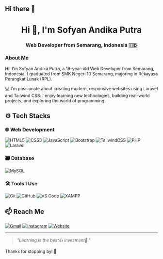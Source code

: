 ## Hi there 👋

<h1 align="center">Hi 👋, I'm Sofyan Andika Putra</h1>
<h3 align="center">Web Developer from Semarang, Indonesia 🇮🇩</h3>

<h3>About Me</h3>
Hi! I'm Sofyan Andika Putra, a 19-year-old Web Developer from Semarang, Indonesia. I graduated from SMK Negeri 10 Semarang, majoring in Rekayasa Perangkat Lunak (RPL).

💻 I'm passionate about creating modern, responsive websites using Laravel and Tailwind CSS. I enjoy learning new technologies, building real-world projects, and exploring the world of programming.

## ⚙️ Tech Stacks

### 🌐 Web Development
![HTML5](https://img.shields.io/badge/HTML5-E34F26?logo=html5&logoColor=white)
![CSS3](https://img.shields.io/badge/CSS3-1572B6?logo=css3&logoColor=white)
![JavaScript](https://img.shields.io/badge/JavaScript-F7DF1E?logo=javascript&logoColor=black)
![Bootstrap](https://img.shields.io/badge/Bootstrap-7952B3?logo=bootstrap&logoColor=white)
![TailwindCSS](https://img.shields.io/badge/Tailwind_CSS-06B6D4?logo=tailwindcss&logoColor=white)
![PHP](https://img.shields.io/badge/PHP-777BB4?logo=php&logoColor=white)
![Laravel](https://img.shields.io/badge/Laravel-FF2D20?logo=laravel&logoColor=white)

### 🗃️ Database
![MySQL](https://img.shields.io/badge/MySQL-4479A1?logo=mysql&logoColor=white)

### 🛠 Tools I Use
![Git](https://img.shields.io/badge/Git-F05032?logo=git&logoColor=white)
![GitHub](https://img.shields.io/badge/GitHub-181717?logo=github&logoColor=white)
![VS Code](https://img.shields.io/badge/VS_Code-007ACC?logo=visualstudiocode&logoColor=white)
![XAMPP](https://img.shields.io/badge/XAMPP-FB7A24?logo=xampp&logoColor=white)


## 📫 Reach Me
[![Gmail](https://img.shields.io/badge/Gmail-D14836?logo=gmail&logoColor=white)](mailto:sofyanandikaputra773@gmail.com)
[![Instagram](https://img.shields.io/badge/Instagram-E4405F?logo=instagram&logoColor=white)](https://instagram.com/panx_kun)
[![Website](https://img.shields.io/badge/Website-Coming_Soon-0A66C2?logo=google-chrome&logoColor=white)](#)

---

> _"Learning is the best👍 invesment🚀."_

Thanks for stopping by! 🙌

